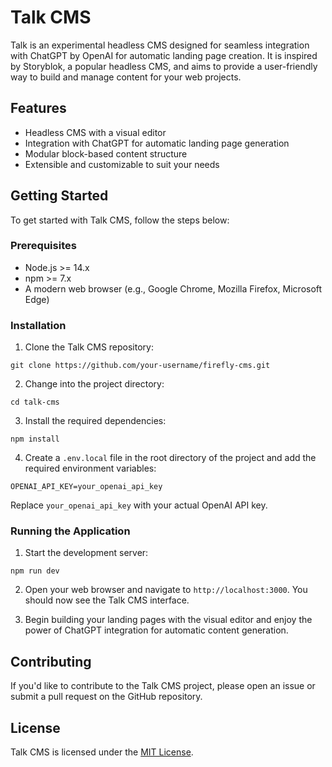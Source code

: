 # **Talk CMS**

Talk is an experimental headless CMS designed for seamless integration with ChatGPT by OpenAI for automatic landing page creation. It is inspired by Storyblok, a popular headless CMS, and aims to provide a user-friendly way to build and manage content for your web projects.

## **Features**

- Headless CMS with a visual editor
- Integration with ChatGPT for automatic landing page generation
- Modular block-based content structure
- Extensible and customizable to suit your needs

## **Getting Started**

To get started with Talk CMS, follow the steps below:

### **Prerequisites**

- Node.js >= 14.x
- npm >= 7.x
- A modern web browser (e.g., Google Chrome, Mozilla Firefox, Microsoft Edge)

### **Installation**

1. Clone the Talk CMS repository:

```
git clone https://github.com/your-username/firefly-cms.git
```

2. Change into the project directory:

```
cd talk-cms
```

3. Install the required dependencies:

```
npm install
```

4. Create a `.env.local` file in the root directory of the project and add the required environment variables:

```
OPENAI_API_KEY=your_openai_api_key
```

Replace `your_openai_api_key` with your actual OpenAI API key.

### **Running the Application**

1. Start the development server:

```
npm run dev
```

2. Open your web browser and navigate to `http://localhost:3000`. You should now see the Talk CMS interface.

3. Begin building your landing pages with the visual editor and enjoy the power of ChatGPT integration for automatic content generation.

## **Contributing**

If you'd like to contribute to the Talk CMS project, please open an issue or submit a pull request on the GitHub repository.

## **License**

Talk CMS is licensed under the [MIT License](LICENSE).